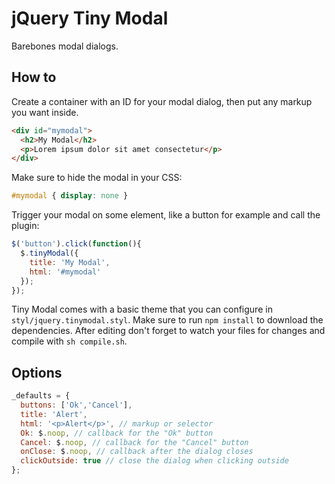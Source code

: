 # jQuery Tiny Modal

Barebones modal dialogs.

## How to

Create a container with an ID for your modal dialog, then put any markup you want inside.

```html
<div id="mymodal">
  <h2>My Modal</h2>
  <p>Lorem ipsum dolor sit amet consectetur</p>
</div>
```

Make sure to hide the modal in your CSS:

```css
#mymodal { display: none }
```

Trigger your modal on some element, like a button for example and call the plugin:

```javascript
$('button').click(function(){
  $.tinyModal({
    title: 'My Modal',
    html: '#mymodal'
  });
});
```

Tiny Modal comes with a basic theme that you can configure in `styl/jquery.tinymodal.styl`. Make sure to run `npm install` to download the dependencies. After editing don't forget to watch your files for changes and compile with `sh compile.sh`.

## Options

```javascript
_defaults = {
  buttons: ['Ok','Cancel'],
  title: 'Alert',
  html: '<p>Alert</p>', // markup or selector
  Ok: $.noop, // callback for the "Ok" button
  Cancel: $.noop, // callback for the "Cancel" button
  onClose: $.noop, // callback after the dialog closes
  clickOutside: true // close the dialog when clicking outside
};
```
